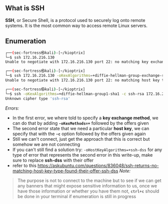 ## What is SSH
**SSH**, or Secure Shell, is a protocol used to securely log onto remote systems. It is the most common way to access remote Linux servers.

## Enumeration

```sh
┌──(sec-fortress㉿kali)-[~/kioptrix]
└─$ ssh 172.16.216.130             
Unable to negotiate with 172.16.216.130 port 22: no matching key exchange method found. Their offer: diffie-hellman-group-exchange-sha1,diffie-hellman-group1-sha1

┌──(sec-fortress㉿kali)-[~/kioptrix]
└─$ ssh 172.16.216.130 -oKexAlgorithms=+diffie-hellman-group-exchange-sha1              
Unable to negotiate with 172.16.216.130 port 22: no matching host key type found. Their offer: ssh-rsa,ssh-dss

┌──(sec-fortress㉿kali)-[~/kioptrix]
└─$ ssh -oKexAlgorithms=+diffie-hellman-group1-sha1 -c ssh-rsa 172.16.216.130
Unknown cipher type 'ssh-rsa'
```

*Errors:*

- In the first error, we where told to specify a **key exchange method**, we can do that by adding **`-oKexMethods=+`** followed by the offers given
- The second error state that we need a particular **host key**, we can specify that with the **`-c`** option followed by the offers given again
- Still we can't connect, just get the approach that this is correct but somehow we are not connecting
- If you can't still find a solution try: `-oHostKeyAlgorithms=+ssh-dss` for any type of error that represents the second error in this write-up, make sure to replace **ssh-dss** with their offer
- refer to this  https://askubuntu.com/questions/836048/ssh-returns-no-matching-host-key-type-found-their-offer-ssh-dss
*Note:*

> The purpose is not to connect to the machine but to see if we can get any banners that might expose sensitive information to us, once we have those information or whether you have them not, **`ctrl+c`** should be done in your terminal if enumeration is still in progress